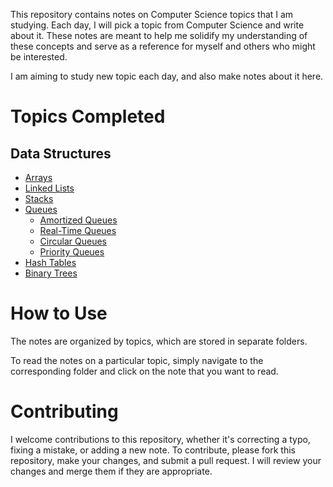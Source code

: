 This repository contains notes on Computer Science topics that I am studying. Each day, I will pick a topic from Computer Science and write about it. These notes are meant to help me solidify my understanding of these concepts and serve as a reference for myself and others who might be interested.

I am aiming to study new topic each day, and also make notes about it here.

# Topics Completed
## Data Structures
- [Arrays](./data-structures/001_arrays.md)
- [Linked Lists](./data-structures/002_linked_lists.md)
- [Stacks](./data-structures/003_stacks.md)
- [Queues](./data-structures/004_queues.md)
	- [Amortized Queues](./data-structures/004_queues.md#amortized-queue)
	- [Real-Time Queues](./data-structures/004_queues.md#real-time-queues)
	- [Circular Queues](./data-structures/004_queues.md#circular-queues)
	- [Priority Queues](./data-structures/004_queues.md#priority-queues)
- [Hash Tables](./data-structures/005_hash_tables.md)
- [Binary Trees](./data-structures/trees/001_binary_trees.md)
# How to Use

The notes are organized by topics, which are stored in separate folders. 

To read the notes on a particular topic, simply navigate to the corresponding folder and click on the note that you want to read.

# Contributing

I welcome contributions to this repository, whether it's correcting a typo, fixing a mistake, or adding a new note. To contribute, please fork this repository, make your changes, and submit a pull request. I will review your changes and merge them if they are appropriate.
